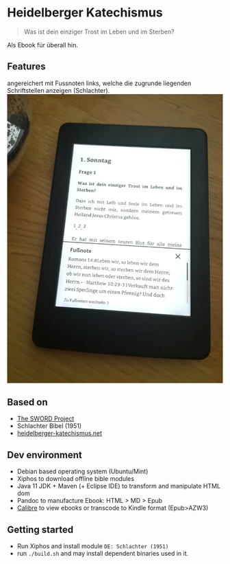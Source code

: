 # Heidelberger Katechismus

> Was ist dein einziger Trost im Leben und im Sterben?

Als Ebook für überall hin.

## Features
angereichert mit Fussnoten links, welche die zugrunde liegenden Schriftstellen anzeigen (Schlachter).
![kindle](doc/img/heidelberger_footNotes-kindle.jpg)

## Based on
- [The SWORD Project](http://crosswire.org/sword/index.jsp)
- Schlachter Bibel (1951)
- [heidelberger-katechismus.net](https://www.heidelberger-katechismus.net)

## Dev environment
- Debian based operating system (Ubuntu/Mint)
- Xiphos to download offline bible modules
- Java 11 JDK + Maven (+ Eclipse IDE) to transform and manipulate HTML dom
- Pandoc to manufacture Ebook: HTML > MD > Epub
- [Calibre](https://calibre-ebook.com) to view ebooks or transcode to Kindle format (Epub>AZW3)

## Getting started
- Run Xiphos and install module `DE: Schlachter (1951)`
- run `./build.sh` and may install dependent binaries used in it.